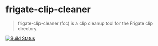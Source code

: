 # frigate-clip-cleaner

> frigate-clip-cleaner (fcc) is a clip cleanup tool for the Frigate clip directory.

[![Build Status](https://ci.r1p.io/api/badges/carldanley/frigate-clip-cleaner/status.svg)](https://ci.r1p.io/carldanley/frigate-clip-cleaner)
